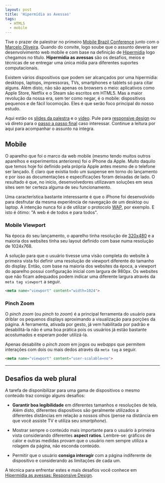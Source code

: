 ```yaml
---
layout: post
title: 'Hipermídia as Avessas'
tags:
  - HTML5
  - mobile
---
```


Tive o prazer de palestrar no primeiro [Mobile Brazil Conference](http://mobilebrazilconference.com.br) junto com o [Marcelo Oliveira](https://twitter.com/askoth). Quando do convite, logo soube que o assunto deveria ser desenvolvimento web mobile e com base na definição de [Hipermídia](http://pt.wikipedia.org/wiki/Hiperm%C3%ADdia) logo chegamos no título. **Hipermídia as avessas** são os desafios, meios e técnicas de se entregar uma única mídia para diferentes suportes computacionais.

Existem vários dispositivos que podem ser alcançados por uma hipermídia: desktops, laptops, impressoras, TVs, smartphones e tablets só para citar alguns. Além disto, não são apenas os browsers o meio: aplicativos como Apple Store, Netflix e o Steam são escritos em HTML5. Mas a maior revolução da nossa era, sem ter como negar, é o mobile: dispositivos pequenos e de fácil locomoção. Eles é que serão foco principal do nosso estudo.

Aqui estão os [slides da palestra](https://speakerdeck.com/jcemer/hipermidia-as-avessas) e o [vídeo](https://www.eventials.com/pt-br/mobilebrazilconference/hipermidia-as-avessas-seu-conteudo-na-web-por-diferentes-formas). Pule para [responsive design](http://localhost:4000/hipermidia-as-avessas-responsive-design.html) ou vá direto para o [passo a passo final](/hipermidia-as-avessas-passo-a-passo.html) caso interessar. Continue a leitura por aqui para acompanhar o assunto na íntegra.

## Mobile

O aparelho que foi o marco da web mobile (mesmo tendo muitos outros aparelhos e experimentos anteriores) foi o iPhone da Apple. Muito daquilo que temos hoje foi definido pela própria Apple antes mesmo de o telefone ser lançado. É claro que existia todo um suspense em torno do lançamento e por isso as documentações e especificações foram deixadas de lado. O resultado é que, no início, desenvolvedores utilizavam soluções em seus sites sem ter certeza alguma de seu funcionamento.

Uma característica bastante interessante é que o iPhone foi desenvolvido para desfrutar da mesma experiência de navegação de um desktop ou laptop. A intenção nunca foi a de utilizar o protocolo [WAP](http://en.wikipedia.org/wiki/Wireless_Application_Protocol), por exemplo. E isto é ótimo: "A web é de todos e para todos".

### Mobile Viewport

Na época do seu lançamento, o aparelho tinha resolução de [320x480](http://www.iphoneresolution.com) e a maioria dos websites tinha seu layout definido com base numa resolução de 1024x768.

A solução para que o usuário tivesse uma visão completa do website à primeira vista foi definir uma resolução de viewport diferente do tamanho do display. Então, com base na maioria dos websites da época, a viewport do aparelho possui configuração inicial com largura de 980px. Os websites que não ficam adequados podem indicar uma diferente largura através da `meta tag viewport` a seguir.

~~~ html
<meta name="viewport" content="width=1024">
~~~

### Pinch Zoom

O *pinch zoom* (ou *pinch to zoom*) é a principal ferramenta do usuário para driblar os pequenos displays aproximando a visualização para porções da página. A ferramenta, ativada por gesto, já vem habilitada por padrão e desabilitá-la não é uma boa prática pois os usuários já estão bastante acostumados e esperam poder utilizá-la.

Apenas desabilite o *pinch zoom* em jogos ou *webapps* que permitem interações com dois ou mais dedos através da `meta tag` a seguir.

~~~ html
<meta name="viewport" content="user-scalable=no">
~~~

--------

## Desafios da web plural

A tarefa de disponibilizar para uma gama de dispositivos o mesmo conteúdo traz consigo alguns desafios:

- **Garantir boa legibilidade** em diferentes tamanhos e resoluções de tela. Além disto, diferentes dispositivos são geralmente utilizados a diferentes distâncias em relação a nossos olhos (pense na distância em que você assiste TV e utiliza seu *smartphone*).

- Mostrar sempre o conteúdo mais importante para o usuário à primeira vista considerando diferentes **aspect ratios**. Lembre-se: gráficos de calor e outras medidas provam que o usuário nem sempre utiliza a rolagem da página, não esconda conteúdo.

- Permitir que o usuário **consiga interagir** com a página indiferente de dispositivo e considerando as limitações de cada um.

A técnica para enfrentar estes e mais desafios você conhece em [Hipermídia as avessas: Responsive Design](hipermidia-as-avessas-responsive-design.html).
